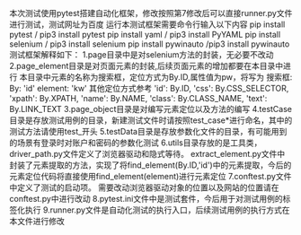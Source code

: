 本次测试使用pytest搭建自动化框架，修改按照第7修改后可以直接runner.py文件进行测试，测试网址为百度
运行本测试框架需要命令行输入以下内容
pip install pytest / pip3 install pytest
pip install yaml  / pip3 install PyYAML
pip install selenium / pip3 install selenium
pip install pywinauto /pip3 install pywinauto
测试框架解释如下：
1.page目录中是对selenium方法的封装，无必要不改动
2.page_element目录是对页面元素的封装,后续页面元素的增加都要在本目录中进行
本目录中元素的名称为搜索框，定位方式为By.ID,属性值为pw，将写为
搜索框:
  By: 'id'
  element: 'kw'
其他定位方式参考
    'id': By.ID,
    'css': By.CSS_SELECTOR,
    'xpath': By.XPATH,
    'name': By.NAME,
    'class': By.CLASS_NAME,
    'text': By.LINK_TEXT
3.page_object目录是对编写元素定位以及方法的编写
4.testCase目录是存放测试用例的目录，新建测试文件时请按照test_case*进行命名，其中的测试方法请使用test_开头
5.testData目录是存放参数化文件的目录，有可能用到的场景有登录时对账户和密码的参数化测试
6.utils目录存放的是工具类，driver_path.py文件定义了浏览器驱动和隐式等待。
extract_element.py文件中封装了元素提取的方法，实现了将find_element(By.ID,'id')中的元素提取，今后的元素定位代码将直接使用find_element(element)进行元素定位
7.conftest.py文件中定义了测试的启动项。
需要改动浏览器驱动对象的位置以及网站的位置请在conftest.py中进行改动
8.pytest.ini文件中是测试套件，今后用于对测试用例的标签化执行
9.runner.py文件是自动化测试的执行入口，后续测试用例的执行方式在本文件进行修改
